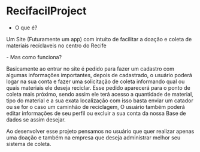 # RecifacilProject

- O que é?<br>
<p>Um Site (Futuramente um app) com intuito de facilitar a doação e coleta de materiais recíclaveis no centro do Recife</p>
- Mas como funciona?
<p>Basicamente ao entrar no site é pedido para fazer um cadastro com algumas informações importantes, depois de cadastrado, o usuário poderá logar na sua conta e fazer uma solicitação de coleta informando qual ou quais materiais ele deseja reciclar. Esse pedido aparecerá para o ponto de coleta mais próximo, sendo assim ele terá acesso a quantidade de material, tipo do material e a sua exata localização com isso basta enviar um catador ou se for o caso um caminhão de reciclagem, O usuário também poderá editar informações de seu perfil ou excluir a sua conta da nossa Base de dados se assim desejar.</p>
<p>Ao desenvolver esse projeto pensamos no usuário que quer realizar apenas uma doação e também na empresa que deseja administrar melhor seu sistema de coleta.</p>
